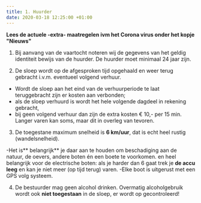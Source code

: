 ```yaml
---
title: 1. Huurder
date: 2020-03-18 12:25:00 +01:00
---
```



**Lees de actuele -extra- maatregelen ivm het Corona virus onder het kopje "Nieuws"**

1) Bij aanvang van de vaartocht noteren wij de gegevens van het geldig identiteit bewijs van de huurder.     De huurder moet minimaal 24 jaar zijn.

2) De sloep wordt op de afgesproken tijd opgehaald en weer terug gebracht i.v.m. eventueel volgend verhuur.

- Wordt de sloep aan het eind van de verhuurperiode te laat teruggebracht zijn er kosten aan verbonden;
 - als de sloep verhuurd is wordt het hele volgende dagdeel in rekening gebracht,
 - bij geen volgend verhuur dan zijn de extra kosten € 10,- per 15 min.
   Langer varen kan soms, maar dit in overleg van tevoren.

3) De toegestane maximum snelheid is **6 km/uur**, dat is echt heel rustig (wandelsnelheid).

-Het is** belangrijk** je daar aan te houden om beschadiging aan de natuur, de oevers, andere boten én een boete te voorkomen.
en heel belangrijk voor de electrische boten: als je harder dan 6 gaat trek je **de accu leeg**  en kan je niet meer (op tijd terug) varen.
-Elke boot is uitgerust met een GPS volg systeem.

4) De bestuurder mag geen alcohol drinken. Overmatig alcoholgebruik wordt ook **niet toegestaan** in de sloep, er wordt op gecontroleerd!